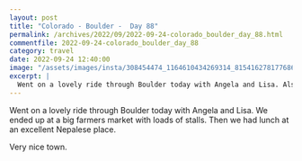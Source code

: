```yaml
---
layout: post
title: "Colorado - Boulder -  Day 88"
permalink: /archives/2022/09/2022-09-24-colorado_boulder_day_88.html
commentfile: 2022-09-24-colorado_boulder_day_88
category: travel
date: 2022-09-24 12:40:00
image: "/assets/images/insta/308454474_1164610434269314_8154162781776867041_n_17924719082589327.jpg"
excerpt: |
  Went on a lovely ride through Boulder today with Angela and Lisa. Also visited a farmers market and Nepalese place for lunch. Very nice town.
---
```


Went on a lovely ride through Boulder today with Angela and Lisa. We ended up at a big farmers market with loads of stalls. Then we had lunch at an excellent Nepalese place.

Very nice town.

